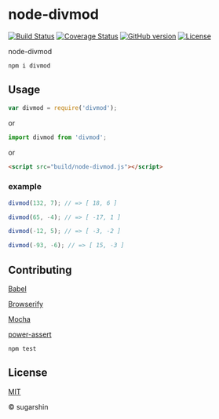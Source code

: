 # node-divmod

[![Build Status](https://travis-ci.org/sugarshin/node-divmod.svg?branch=master)](https://travis-ci.org/sugarshin/node-divmod) [![Coverage Status](https://coveralls.io/repos/sugarshin/node-divmod/badge.svg)](https://coveralls.io/r/sugarshin/node-divmod) [![GitHub version](https://badge.fury.io/gh/sugarshin%2Fnode-divmod.svg)](http://badge.fury.io/gh/sugarshin%2Fnode-divmod) [![License](http://img.shields.io/:license-mit-blue.svg)](http://sugarshin.mit-license.org/)

node-divmod

```
npm i divmod
```

## Usage

```js
var divmod = require('divmod');
```

or

```js
import divmod from 'divmod';
```

or

```html
<script src="build/node-divmod.js"></script>
```

### example

```js
divmod(132, 7); // => [ 18, 6 ]

divmod(65, -4); // => [ -17, 1 ]

divmod(-12, 5); // => [ -3, -2 ]

divmod(-93, -6); // => [ 15, -3 ]
```

## Contributing

[Babel](//babeljs.io/)

[Browserify](//browserify.org/)

[Mocha](//mochajs.org/)

[power-assert](//github.com/twada/power-assert)

```shell
npm test
```

## License

[MIT](http://sugarshin.mit-license.org/)

© sugarshin
